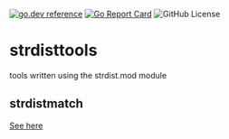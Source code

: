 <!-- Code generated by mkbadge; DO NOT EDIT. START -->
[![go.dev reference](https://img.shields.io/badge/go.dev-reference-green?logo=go)](https://pkg.go.dev/mod/github.com/nickwells/strdisttools)
[![Go Report Card](https://goreportcard.com/badge/github.com/nickwells/strdisttools)](https://goreportcard.com/report/github.com/nickwells/strdisttools)
![GitHub License](https://img.shields.io/github/license/nickwells/strdisttools)
<!-- Code generated by mkbadge; DO NOT EDIT. END -->
# strdisttools
tools written using the strdist.mod module

## strdistmatch

[See here](strdistmatch/_strdistmatch.DOC.md)
